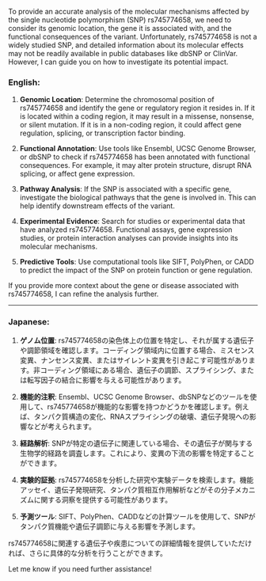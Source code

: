 To provide an accurate analysis of the molecular mechanisms affected by the single nucleotide polymorphism (SNP) rs745774658, we need to consider its genomic location, the gene it is associated with, and the functional consequences of the variant. Unfortunately, rs745774658 is not a widely studied SNP, and detailed information about its molecular effects may not be readily available in public databases like dbSNP or ClinVar. However, I can guide you on how to investigate its potential impact.

### English:
1. **Genomic Location**: Determine the chromosomal position of rs745774658 and identify the gene or regulatory region it resides in. If it is located within a coding region, it may result in a missense, nonsense, or silent mutation. If it is in a non-coding region, it could affect gene regulation, splicing, or transcription factor binding.

2. **Functional Annotation**: Use tools like Ensembl, UCSC Genome Browser, or dbSNP to check if rs745774658 has been annotated with functional consequences. For example, it may alter protein structure, disrupt RNA splicing, or affect gene expression.

3. **Pathway Analysis**: If the SNP is associated with a specific gene, investigate the biological pathways that the gene is involved in. This can help identify downstream effects of the variant.

4. **Experimental Evidence**: Search for studies or experimental data that have analyzed rs745774658. Functional assays, gene expression studies, or protein interaction analyses can provide insights into its molecular mechanisms.

5. **Predictive Tools**: Use computational tools like SIFT, PolyPhen, or CADD to predict the impact of the SNP on protein function or gene regulation.

If you provide more context about the gene or disease associated with rs745774658, I can refine the analysis further.

---

### Japanese:
1. **ゲノム位置**: rs745774658の染色体上の位置を特定し、それが属する遺伝子や調節領域を確認します。コーディング領域内に位置する場合、ミスセンス変異、ナンセンス変異、またはサイレント変異を引き起こす可能性があります。非コーディング領域にある場合、遺伝子の調節、スプライシング、または転写因子の結合に影響を与える可能性があります。

2. **機能的注釈**: Ensembl、UCSC Genome Browser、dbSNPなどのツールを使用して、rs745774658が機能的な影響を持つかどうかを確認します。例えば、タンパク質構造の変化、RNAスプライシングの破壊、遺伝子発現への影響などが考えられます。

3. **経路解析**: SNPが特定の遺伝子に関連している場合、その遺伝子が関与する生物学的経路を調査します。これにより、変異の下流の影響を特定することができます。

4. **実験的証拠**: rs745774658を分析した研究や実験データを検索します。機能アッセイ、遺伝子発現研究、タンパク質相互作用解析などがその分子メカニズムに関する洞察を提供する可能性があります。

5. **予測ツール**: SIFT、PolyPhen、CADDなどの計算ツールを使用して、SNPがタンパク質機能や遺伝子調節に与える影響を予測します。

rs745774658に関連する遺伝子や疾患についての詳細情報を提供していただければ、さらに具体的な分析を行うことができます。

Let me know if you need further assistance!